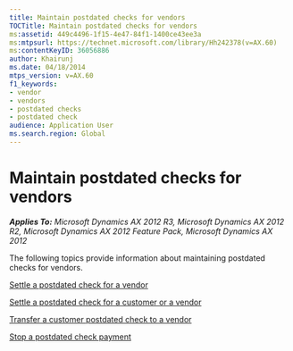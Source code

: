 ```yaml
---
title: Maintain postdated checks for vendors
TOCTitle: Maintain postdated checks for vendors
ms:assetid: 449c4496-1f15-4e47-84f1-1400ce43ee3a
ms:mtpsurl: https://technet.microsoft.com/library/Hh242378(v=AX.60)
ms:contentKeyID: 36056886
author: Khairunj
ms.date: 04/18/2014
mtps_version: v=AX.60
f1_keywords:
- vendor
- vendors
- postdated checks
- postdated check
audience: Application User
ms.search.region: Global
---
```


# Maintain postdated checks for vendors 


_**Applies To:** Microsoft Dynamics AX 2012 R3, Microsoft Dynamics AX 2012 R2, Microsoft Dynamics AX 2012 Feature Pack, Microsoft Dynamics AX 2012_

The following topics provide information about maintaining postdated checks for vendors.

[Settle a postdated check for a vendor](settle-a-postdated-check-for-a-vendor.md)

[Settle a postdated check for a customer or a vendor](settle-a-postdated-check-for-a-customer-or-a-vendor.md)

[Transfer a customer postdated check to a vendor](transfer-a-customer-postdated-check-to-a-vendor.md)

[Stop a postdated check payment](stop-a-postdated-check-payment.md)

  


